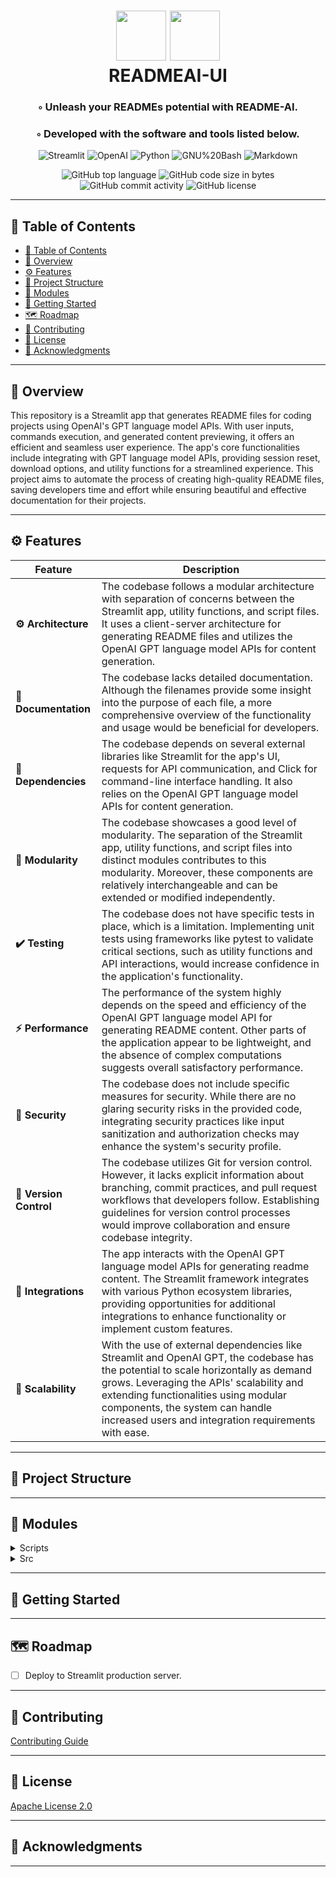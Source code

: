 <div align="center">
<h1 align="center">
    <img src="https://img.icons8.com/?size=512&id=55494&format=png" width="80" />
    <img src="https://img.icons8.com/?size=512&id=kTuxVYRKeKEY&format=png" width="80" />
    <br>READMEAI-UI
</h1>
<h3>◦ Unleash your READMEs potential with README-AI.</h3>
<h3>◦ Developed with the software and tools listed below.</h3>

<p align="center">
<img src="https://img.shields.io/badge/Streamlit-FF4B4B.svg?logo=Streamlit&logoColor=white", alt="Streamlit" />
<img src="https://img.shields.io/badge/OpenAI-412991.svg?logo=OpenAI&logoColor=white" alt="OpenAI" />
<img src="https://img.shields.io/badge/Python-3776AB.svg?logo=Python&logoColor=white" alt="Python" />
<img src="https://img.shields.io/badge/GNU%20Bash-4EAA25.svg?style&logo=GNU-Bash&logoColor=white" alt="GNU%20Bash" />
<img src="https://img.shields.io/badge/Markdown-000000.svg?logo=Markdown&logoColor=white" alt="Markdown" />
</p>
<img src="https://img.shields.io/github/languages/top/eli64s/readmeai-ui?style&color=5D6D7E" alt="GitHub top language" />
<img src="https://img.shields.io/github/languages/code-size/eli64s/readmeai-ui?style&color=5D6D7E" alt="GitHub code size in bytes" />
<img src="https://img.shields.io/github/commit-activity/m/eli64s/readmeai-ui?style&color=5D6D7E" alt="GitHub commit activity" />
<img src="https://img.shields.io/github/license/eli64s/readmeai-ui?style&color=5D6D7E" alt="GitHub license" />
</div>

---

## 📒 Table of Contents
- [📒 Table of Contents](#-table-of-contents)
- [📍 Overview](#-overview)
- [⚙️ Features](#️-features)
- [📂 Project Structure](#-project-structure)
- [🧩 Modules](#-modules)
- [🚀 Getting Started](#-getting-started)
- [🗺 Roadmap](#-roadmap)
- [🤝 Contributing](#-contributing)
- [📄 License](#-license)
- [👏 Acknowledgments](#-acknowledgments)

---

## 📍 Overview

This repository is a Streamlit app that generates README files for coding projects using OpenAI's GPT language model APIs. With user inputs, commands execution, and generated content previewing, it offers an efficient and seamless user experience. The app's core functionalities include integrating with GPT language model APIs, providing session reset, download options, and utility functions for a streamlined experience. This project aims to automate the process of creating high-quality README files, saving developers time and effort while ensuring beautiful and effective documentation for their projects.

---

## ⚙️ Features

| Feature                | Description                           |
| ---------------------- | ------------------------------------- |
| **⚙️ Architecture**     | The codebase follows a modular architecture with separation of concerns between the Streamlit app, utility functions, and script files. It uses a client-server architecture for generating README files and utilizes the OpenAI GPT language model APIs for content generation.    |
| **📖 Documentation**   | The codebase lacks detailed documentation. Although the filenames provide some insight into the purpose of each file, a more comprehensive overview of the functionality and usage would be beneficial for developers.    |
| **🔗 Dependencies**    | The codebase depends on several external libraries like Streamlit for the app's UI, requests for API communication, and Click for command-line interface handling. It also relies on the OpenAI GPT language model APIs for content generation.    |
| **🧩 Modularity**      | The codebase showcases a good level of modularity. The separation of the Streamlit app, utility functions, and script files into distinct modules contributes to this modularity. Moreover, these components are relatively interchangeable and can be extended or modified independently.    |
| **✔️ Testing**          | The codebase does not have specific tests in place, which is a limitation. Implementing unit tests using frameworks like pytest to validate critical sections, such as utility functions and API interactions, would increase confidence in the application's functionality.    |
| **⚡️ Performance**      | The performance of the system highly depends on the speed and efficiency of the OpenAI GPT language model API for generating README content. Other parts of the application appear to be lightweight, and the absence of complex computations suggests overall satisfactory performance.    |
| **🔐 Security**        | The codebase does not include specific measures for security. While there are no glaring security risks in the provided code, integrating security practices like input sanitization and authorization checks may enhance the system's security profile.    |
| **🔀 Version Control** | The codebase utilizes Git for version control. However, it lacks explicit information about branching, commit practices, and pull request workflows that developers follow. Establishing guidelines for version control processes would improve collaboration and ensure codebase integrity.    |
| **🔌 Integrations**    | The app interacts with the OpenAI GPT language model APIs for generating readme content. The Streamlit framework integrates with various Python ecosystem libraries, providing opportunities for additional integrations to enhance functionality or implement custom features.   |
| **📶 Scalability**     | With the use of external dependencies like Streamlit and OpenAI GPT, the codebase has the potential to scale horizontally as demand grows. Leveraging the APIs' scalability and extending functionalities using modular components, the system can handle increased users and integration requirements with ease.   |

---


## 📂 Project Structure




---

## 🧩 Modules

<details closed><summary>Scripts</summary>

| File                                                                         | Summary                                                                                                                                                                                                             |
| ---                                                                          | ---                                                                                                                                                                                                                 |
| [clean.sh](https://github.com/eli64s/readmeai-ui/blob/main/scripts/clean.sh) | This code is a bash script that removes various types of files and directories, such as backup files, cache files and directories, VS Code settings, build artifacts, pytest cache, benchmarks, and specific files. |

</details>

<details closed><summary>Src</summary>

| File                                                                     | Summary                                                                                                                                                                                                                                                                                                                         |
| ---                                                                      | ---                                                                                                                                                                                                                                                                                                                             |
| [app.py](https://github.com/eli64s/readmeai-ui/blob/main/src/app.py)     | This Streamlit app generates beautiful README files for coding projects. It collects user inputs, executes commands, displays and allows for previewing generated README content. Integration with OpenAI's GPT language model APIs powers the generation process. The app provides session reset and download functionalities. |
| [utils.py](https://github.com/eli64s/readmeai-ui/blob/main/src/utils.py) | The code consists of utility functions designed specifically for the Streamlit readmeai app. These functions facilitate the app's core functionalities, ensuring efficiency and seamless user experience.                                                                                                                       |

</details>

---

## 🚀 Getting Started


---


## 🗺 Roadmap

- [ ] Deploy to Streamlit production server.

---

## 🤝 Contributing

[Contributing Guide](./CONTRIBUTING.md)

---

## 📄 License

[Apache License 2.0](./LICENSE)

---

## 👏 Acknowledgments

---

